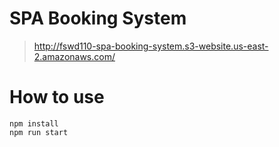 # SPA Booking System

> http://fswd110-spa-booking-system.s3-website.us-east-2.amazonaws.com/

# How to use

```
npm install
npm run start
```
